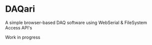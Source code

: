 # DAQari
A simple browser-based DAQ software using WebSerial &amp; FileSystem Access API's

Work in progress
